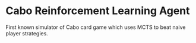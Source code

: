 # Cabo Reinforcement Learning Agent

First known simulator of Cabo card game which uses MCTS to beat naive player strategies.
